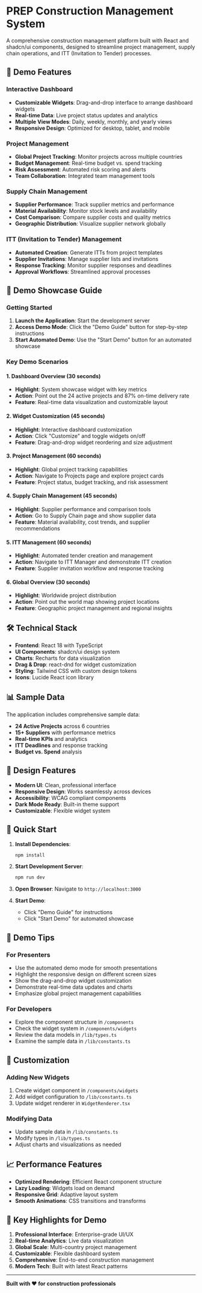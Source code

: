 # PREP Construction Management System

A comprehensive construction management platform built with React and shadcn/ui components, designed to streamline project management, supply chain operations, and ITT (Invitation to Tender) processes.

## 🚀 Demo Features

### Interactive Dashboard
- **Customizable Widgets**: Drag-and-drop interface to arrange dashboard widgets
- **Real-time Data**: Live project status updates and analytics
- **Multiple View Modes**: Daily, weekly, monthly, and yearly views
- **Responsive Design**: Optimized for desktop, tablet, and mobile

### Project Management
- **Global Project Tracking**: Monitor projects across multiple countries
- **Budget Management**: Real-time budget vs. spend tracking
- **Risk Assessment**: Automated risk scoring and alerts
- **Team Collaboration**: Integrated team management tools

### Supply Chain Management
- **Supplier Performance**: Track supplier metrics and performance
- **Material Availability**: Monitor stock levels and availability
- **Cost Comparison**: Compare supplier costs and quality metrics
- **Geographic Distribution**: Visualize supplier network globally

### ITT (Invitation to Tender) Management
- **Automated Creation**: Generate ITTs from project templates
- **Supplier Invitations**: Manage supplier lists and invitations
- **Response Tracking**: Monitor supplier responses and deadlines
- **Approval Workflows**: Streamlined approval processes

## 🎯 Demo Showcase Guide

### Getting Started
1. **Launch the Application**: Start the development server
2. **Access Demo Mode**: Click the "Demo Guide" button for step-by-step instructions
3. **Start Automated Demo**: Use the "Start Demo" button for an automated showcase

### Key Demo Scenarios

#### 1. Dashboard Overview (30 seconds)
- **Highlight**: System showcase widget with key metrics
- **Action**: Point out the 24 active projects and 87% on-time delivery rate
- **Feature**: Real-time data visualization and customizable layout

#### 2. Widget Customization (45 seconds)
- **Highlight**: Interactive dashboard customization
- **Action**: Click "Customize" and toggle widgets on/off
- **Feature**: Drag-and-drop widget reordering and size adjustment

#### 3. Project Management (60 seconds)
- **Highlight**: Global project tracking capabilities
- **Action**: Navigate to Projects page and explore project cards
- **Feature**: Project status, budget tracking, and risk assessment

#### 4. Supply Chain Management (45 seconds)
- **Highlight**: Supplier performance and comparison tools
- **Action**: Go to Supply Chain page and show supplier data
- **Feature**: Material availability, cost trends, and supplier recommendations

#### 5. ITT Management (60 seconds)
- **Highlight**: Automated tender creation and management
- **Action**: Navigate to ITT Manager and demonstrate ITT creation
- **Feature**: Supplier invitation workflow and response tracking

#### 6. Global Overview (30 seconds)
- **Highlight**: Worldwide project distribution
- **Action**: Point out the world map showing project locations
- **Feature**: Geographic project management and regional insights

## 🛠️ Technical Stack

- **Frontend**: React 18 with TypeScript
- **UI Components**: shadcn/ui design system
- **Charts**: Recharts for data visualization
- **Drag & Drop**: react-dnd for widget customization
- **Styling**: Tailwind CSS with custom design tokens
- **Icons**: Lucide React icon library

## 📊 Sample Data

The application includes comprehensive sample data:
- **24 Active Projects** across 6 countries
- **15+ Suppliers** with performance metrics
- **Real-time KPIs** and analytics
- **ITT Deadlines** and response tracking
- **Budget vs. Spend** analysis

## 🎨 Design Features

- **Modern UI**: Clean, professional interface
- **Responsive Design**: Works seamlessly across devices
- **Accessibility**: WCAG compliant components
- **Dark Mode Ready**: Built-in theme support
- **Customizable**: Flexible widget system

## 🚀 Quick Start

1. **Install Dependencies**:
   ```bash
   npm install
   ```

2. **Start Development Server**:
   ```bash
   npm run dev
   ```

3. **Open Browser**:
   Navigate to `http://localhost:3000`

4. **Start Demo**:
   - Click "Demo Guide" for instructions
   - Click "Start Demo" for automated showcase

## 📱 Demo Tips

### For Presenters
- Use the automated demo mode for smooth presentations
- Highlight the responsive design on different screen sizes
- Show the drag-and-drop widget customization
- Demonstrate real-time data updates and charts
- Emphasize global project management capabilities

### For Developers
- Explore the component structure in `/components`
- Check the widget system in `/components/widgets`
- Review the data models in `/lib/types.ts`
- Examine the sample data in `/lib/constants.ts`

## 🔧 Customization

### Adding New Widgets
1. Create widget component in `/components/widgets`
2. Add widget configuration to `/lib/constants.ts`
3. Update widget renderer in `WidgetRenderer.tsx`

### Modifying Data
- Update sample data in `/lib/constants.ts`
- Modify types in `/lib/types.ts`
- Adjust charts and visualizations as needed

## 📈 Performance Features

- **Optimized Rendering**: Efficient React component structure
- **Lazy Loading**: Widgets load on demand
- **Responsive Grid**: Adaptive layout system
- **Smooth Animations**: CSS transitions and transforms

## 🌟 Key Highlights for Demo

1. **Professional Interface**: Enterprise-grade UI/UX
2. **Real-time Analytics**: Live data visualization
3. **Global Scale**: Multi-country project management
4. **Customizable**: Flexible dashboard system
5. **Comprehensive**: End-to-end construction management
6. **Modern Tech**: Built with latest React patterns

---

**Built with ❤️ for construction professionals** 